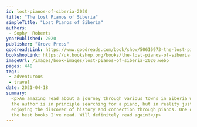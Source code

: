 ```yaml
---
id: lost-pianos-of-siberia-2020
title: "The Lost Pianos of Siberia"
simpleTitle: "Lost Pianos of Siberia"
authors:
 - Sophy  Roberts
yearPublished: 2020
publisher: "Grove Press"
goodreadsLink: https://www.goodreads.com/book/show/50616973-the-lost-pianos-of-siberia
bookshopLink: https://uk.bookshop.org/books/the-lost-pianos-of-siberia-a-sunday-times-paperback-of-2021/9781784162849
imageUrl: /images/book-images/lost-pianos-of-siberia-2020.webp
pages: 448
tags:
 - adventurous
 - travel
date: 2021-04-18
summary:
  <p>An amazing read about a journey through various towns in Siberia where
  the author is in principle searching for a piano, but in reality just
  enjoying the discover of history and connection through pianos. One of
  the best books I've read. Will definitely read again!</p>
---
```


